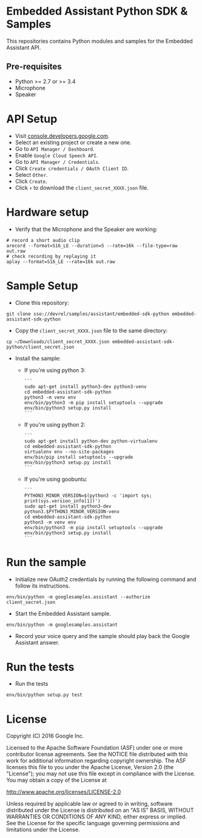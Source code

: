 Embedded Assistant Python SDK & Samples
=======================================

This repositories contains Python modules and samples for the Embedded Assistant
API.

Pre-requisites
--------------

- Python >= 2.7 or >= 3.4
- Microphone
- Speaker

API Setup
=========

- Visit [console.developers.google.com](console.developers.google.com).
- Select an existing project or create a new one.
- Go to `API Manager / Dashboard`.
- Enable `Google Cloud Speech API`.
- Go to `API Manager / Credentials`.
- Click `Create credentials / OAuth Client ID`.
- Select `Other`.
- Click `Create`.
- Click `⬇` to download the `client_secret_XXXX.json` file.

Hardware setup
==============

- Verify that the Microphone and the Speaker are working:
```
# record a short audio clip
arecord --format=S16_LE --duration=5 --rate=16k --file-type=raw out.raw
# check recording by replaying it
aplay --format=S16_LE --rate=16k out.raw
```

Sample Setup
============

- Clone this repository:

```
git clone sso://devrel/samples/assistant/embedded-sdk-python embedded-assistant-sdk-python
```

- Copy the `client_secret_XXXX.json` file to the same directory:

```
cp ~/Downloads/client_secret_XXXX.json embedded-assistant-sdk-python/client_secret.json
```

- Install the sample:
  - If you're using python 3:

        ```
        sudo apt-get install python3-dev python3-venv
        cd embedded-assistant-sdk-python
        python3 -m venv env
        env/bin/python3 -m pip install setuptools --upgrade
        env/bin/python3 setup.py install
        ```

  - If you're using python 2:

        ```
        sudo apt-get install python-dev python-virtualenv
        cd embedded-assistant-sdk-python
        virtualenv env --no-site-packages
        env/bin/pip install setuptools --upgrade
        env/bin/python3 setup.py install
        ```

  - If you're using goobuntu:

        ```
        PYTHON3_MINOR_VERSION=$(python3 -c 'import sys; print(sys.version_info[1])')
        sudo apt-get install python3-dev python3.$PYTHON3_MINOR_VERSION-venv
        cd embedded-assistant-sdk-python
        python3 -m venv env
        env/bin/python3 -m pip install setuptools --upgrade
        env/bin/python3 setup.py install
        ```



Run the sample
==============

- Initialize new OAuth2 credentials by running the following command
  and follow its instructions.
```
env/bin/python -m googlesamples.assistant --authorize client_secret.json
```
- Start the Embedded Assistant sample.
```
env/bin/python -m googlesamples.assistant
```
- Record your voice query and the sample should play back the Google
  Assistant answer.

Run the tests
=============

- Run the tests
```
env/bin/python setup.py test
```

License
=======

Copyright (C) 2016 Google Inc.

Licensed to the Apache Software Foundation (ASF) under one or more contributor
license agreements.  See the NOTICE file distributed with this work for
additional information regarding copyright ownership.  The ASF licenses this
file to you under the Apache License, Version 2.0 (the "License"); you may not
use this file except in compliance with the License.  You may obtain a copy of
the License at

  http://www.apache.org/licenses/LICENSE-2.0

Unless required by applicable law or agreed to in writing, software
distributed under the License is distributed on an "AS IS" BASIS, WITHOUT
WARRANTIES OR CONDITIONS OF ANY KIND, either express or implied.  See the
License for the specific language governing permissions and limitations under
the License.

